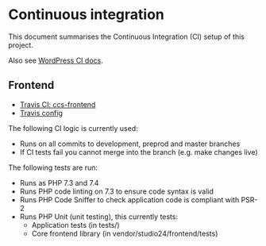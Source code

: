 # Continuous integration

This document summarises the Continuous Integration (CI) setup of this project.

Also see [WordPress CI docs](https://github.com/Crown-Commercial-Service/ccs-wordpress/blob/master/docs/CONTINUOUS_INTEGRATION.md).

## Frontend

* [Travis CI: ccs-frontend](https://travis-ci.org/Crown-Commercial-Service/ccs-frontend)
* [Travis config](https://github.com/Crown-Commercial-Service/ccs-frontend/blob/master/.travis.yml)

The following CI logic is currently used:

* Runs on all commits to development, preprod and master branches
* If CI tests fail you cannot merge into the branch (e.g. make changes live)

The following tests are run:

* Runs as PHP 7.3 and 7.4
* Runs PHP code linting on 7.3 to ensure code syntax is valid
* Runs PHP Code Sniffer to check application code is compliant with PSR-2
* Runs PHP Unit (unit testing), this currently tests:
    * Application tests (in tests/)
    * Core frontend library (in vendor/studio24/frontend/tests)
